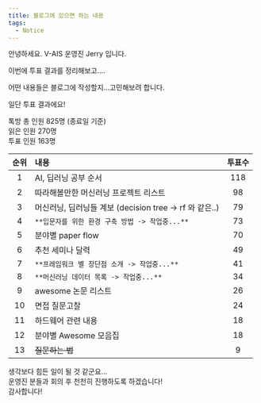 ```yaml
---
title: 블로그에 있으면 하는 내용
tags: 
  - Notice
---
```


안녕하세요. V-AIS 운영진 Jerry 입니다.

이번에 투표 결과를 정리해보고....

어떤 내용들은 블로그에 작성할지...고민해보려 합니다.

일단 투표 결과에요!

톡방 총 인원 825명 (종료일 기준)  
읽은 인원 270명  
투표 인원 163명 

|  순위   | 내용                                         |  투표수  |
| :---: | :----------------------------------------- | :---: |
|   1   | AI, 딥러닝 공부 순서                              |  118  |
|   2   | 따라해볼만한 머신러닝 프로젝트 리스트                       |  98   |
|   3   | 머신러닝, 딥러닝들 계보 (decision tree -> rf 와 같은..) |  79   |
|   4   | `**입문자를 위한 환경 구축 방법 -> 작업중...**`                           |  73   |
|   5   | 분야별 paper flow                             |  70   |
|   6   | 추천 세미나 달력                                  |  49   |
|   7   | `**프레임워크 별 장단점 소개 -> 작업중...**`                     |  41   |
|   8   | `**머신러닝 데이터 목록 -> 작업중...**`               |  34   |
|   9   | awesome 논문 리스트                             |  26   |
|  10   | 면접 질문고찰                                    |  24   |
|  11   | 하드웨어 관련 내용                                 |  18   |
|  12   | 분야별 Awesome 모음집                            |  18   |
|  13   | ~~질문하는 법~~                                     |   9   |



생각보다 힘든 일이 될 것 같군요...  
운영진 분들과 회의 후 천천히 진행하도록 하겠습니다!  
감사합니다!